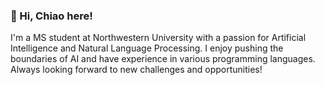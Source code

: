 ### 👋 Hi, Chiao here!

I'm a MS student at Northwestern University with a passion for Artificial Intelligence and Natural Language Processing. I enjoy pushing the boundaries of AI and have experience in various programming languages. Always looking forward to new challenges and opportunities!


<!--
**ciaochiaociao/ciaochiaociao** is a ✨ _special_ ✨ repository because its `README.md` (this file) appears on your GitHub profile.

Here are some ideas to get you started:

- 🔭 I’m currently working on ...
- 🌱 I’m currently learning ...
- 👯 I’m looking to collaborate on ...
- 🤔 I’m looking for help with ...
- 💬 Ask me about ...
- 📫 How to reach me: ...
- 😄 Pronouns: ...
- ⚡ Fun fact: ...
-->
